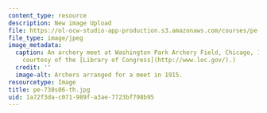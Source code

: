 ```yaml
---
content_type: resource
description: New image Upload
file: https://ol-ocw-studio-app-production.s3.amazonaws.com/courses/pe-730-archery-spring-2006/1a72f3dac071989fa3ae7723bf798b95_pe-730s06-th.jpg
file_type: image/jpeg
image_metadata:
  caption: An archery meet at Washington Park Archery Field, Chicago, 1915. (Image
    courtesy of the [Library of Congress](http://www.loc.gov/).)
  credit: ''
  image-alt: Archers arranged for a meet in 1915.
resourcetype: Image
title: pe-730s06-th.jpg
uid: 1a72f3da-c071-989f-a3ae-7723bf798b95
---
```

